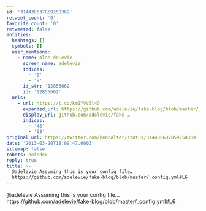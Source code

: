 ```yaml
---
id: '314438637859258369'
retweet_count: '0'
favorite_count: '0'
retweeted: false
entities:
  hashtags: []
  symbols: []
  user_mentions:
    - name: Alan deLevie
      screen_name: adelevie
      indices:
        - '0'
        - '9'
      id_str: '12855662'
      id: '12855662'
  urls:
    - url: https://t.co/km1YVV5l4O
      expanded_url: https://github.com/adelevie/fake-blog/blob/master/_config.yml#L6
      display_url: github.com/adelevie/fake-…
      indices:
        - '45'
        - '68'
original_url: https://twitter.com/benbalter/status/314438637859258369
date: '2013-03-20T18:09:47.000Z'
sitemap: false
robots: noindex
reply: true
title: >-
  @adelevie Assuming this is your config file…
  https://github.com/adelevie/fake-blog/blob/master/_config.yml#L6
---
```


@adelevie Assuming this is your config file… https://github.com/adelevie/fake-blog/blob/master/_config.yml#L6